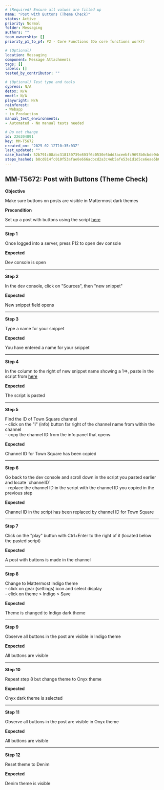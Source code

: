 ```yaml
---
# (Required) Ensure all values are filled up
name: "Post with Buttons (Theme Check)"
status: Active
priority: Normal
folder: Messaging
authors: ""
team_ownership: []
priority_p1_to_p4: P2 - Core Functions (Do core functions work?)

# (Optional)
location: Messaging
component: Message Attachments
tags: []
labels: []
tested_by_contributor: ""

# (Optional) Test type and tools
cypress: N/A
detox: N/A
mmctl: N/A
playwright: N/A
rainforest:
- Webapp
- in Production
manual_test_environments:
- Automated - No manual tests needed

# Do not change
id: 226204891
key: MM-T5672
created_on: "2025-02-12T10:35:03Z"
last_updated: ""
case_hashed: 52b791c08abc318130739e803f6c0530e5bdd3aceebfc9693b0cbde94d132f948f5634be7eedf45e73544c47c2216804
steps_hashed: b8cd814fc010f53afae0e666acbcd2a3c4eb5afe53e1d1d5ce6eae5b0df9580a7192281e429497f22db2dc44df1401c0
---
```


<!-- (Auto-generated) Based on frontmatter's "key" and "name" -->

## MM-T5672: Post with Buttons (Theme Check)

**Objective**

Make sure buttons on posts are visible in Mattermost dark themes

**Precondition**

Set up a post with buttons using the script [here](https://gist.github.com/mickmister/6d1bbcfe386c833ede9fede37525f6f5#file-x_create-post-with-buttons-js)

---

**Step 1**

Once logged into a server, press F12 to open dev console

**Expected**

Dev console is open

---

**Step 2**

In the dev console, click on "Sources", then "new snippet"

**Expected**

New snippet field opens

---

**Step 3**

Type a name for your snippet

**Expected**

You have entered a name for your snippet

---

**Step 4**

In the column to the right of new snippet name showing a 1=>, paste in the script from [here](https://gist.github.com/mickmister/6d1bbcfe386c833ede9fede37525f6f5#file-x_create-post-with-buttons-js)

**Expected**

The script is pasted

---

**Step 5**

Find the ID of Town Square channel\
\- click on the "i" (info) button far right of the channel name from within the channel\
\- copy the channel ID from the info panel that opens

**Expected**

Channel ID for Town Square has been copied

---

**Step 6**

Go back to the dev console and scroll down in the script you pasted earlier and locate \`channelID\`\
\- replace the channel ID in the script with the channel ID you copied in the previous step

**Expected**

Channel ID in the script has been replaced by channel ID for Town Square

---

**Step 7**

Click on the "play" button with Ctrl+Enter to the right of it (located below the pasted script)

**Expected**

A post with buttons is made in the channel

---

**Step 8**

Change to Mattermost Indigo theme\
\- click on gear (settings) icon and select display\
\- click on theme > Indigo > Save

**Expected**

Theme is changed to Indigo dark theme

---

**Step 9**

Observe all buttons in the post are visible in Indigo theme

**Expected**

All buttons are visible

---

**Step 10**

Repeat step 8 but change theme to Onyx theme

**Expected**

Onyx dark theme is selected

---

**Step 11**

Observe all buttons in the post are visible in Onyx theme

**Expected**

All buttons are visible

---

**Step 12**

Reset theme to Denim

**Expected**

Denim theme is visible

